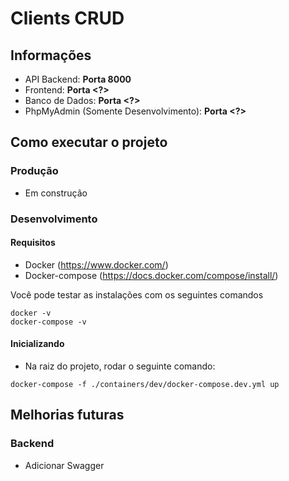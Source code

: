# Clients CRUD

## Informações
  - API Backend: **Porta 8000**
  - Frontend: **Porta <?>**
  - Banco de Dados: **Porta <?>**
  - PhpMyAdmin (Somente Desenvolvimento): **Porta <?>**

## Como executar o projeto

### Produção
 - Em construção

### Desenvolvimento
#### Requisitos
  - Docker (https://www.docker.com/)
  - Docker-compose (https://docs.docker.com/compose/install/)

Você pode testar as instalações com os seguintes comandos
  ```
  docker -v
  docker-compose -v
  ```
#### Inicializando
  - Na raiz do projeto, rodar o seguinte comando:
  ```
  docker-compose -f ./containers/dev/docker-compose.dev.yml up
  ```

## Melhorias futuras
### Backend
  - Adicionar Swagger